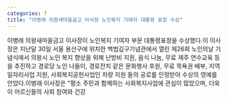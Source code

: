 ```yaml
---
categories: f
title: "이병래 의왕새마을금고 이사장 노인복지 기여자 대통령 표창 수상"
---
```

이병래 의왕새마을금고 이사장이 노인복지 기여자 부문 대통령표창을 수상했다.이 이사장은 지난달 30일 서울 용산구에 위치한 백범김구기념관에서 열린 제26회 노인의날 기념식에서 의왕시 노인 복지 향상을 위해 난방비 지원, 음식 나눔, 무료 제주 연수교육 등을 추진하고 경로당 노인 나들이, 경로잔치 같은 문화행사 후원, 무료 목욕권 배부, 지역 일자리사업 지원, 사회복지공헌사업인 차량 지원 들의 공로를 인정받아 수상의 영예를 안았다.이병래 이사장은 "평소 주민과 함께하는 사회복지사업에 관심이 많았으며, 더욱이 어르신들의 사회 참여와 건강